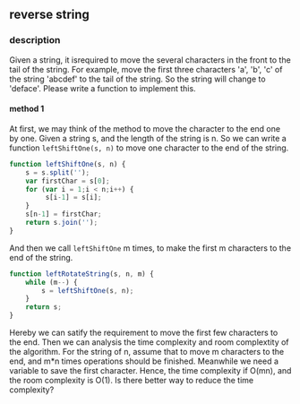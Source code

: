 ## reverse string

### description

Given a string, it isrequired to move the several characters in the front to the tail of the string. For example, move the first three characters 'a', 'b', 'c' of the string 'abcdef' to the tail of the string. So the string will change to 'deface'. Please write a function to implement this.

#### method 1

At first, we may think of the method to move the character to the end one by one.  Given a string s, and the length of the string is n. So we can write a function `leftShiftOne(s, n)` to move one character to the end of the string.

```javascript
function leftShiftOne(s, n) {
    s = s.split('');
    var firstChar = s[0];
    for (var i = 1;i < n;i++) {
         s[i-1] = s[i];
    }
    s[n-1] = firstChar;
    return s.join('');
}
```

And then we call `leftShiftOne` m times, to make the first m characters to the end of the string.

```javascript
function leftRotateString(s, n, m) {
	while (m--) {
		s = leftShiftOne(s, n);
	}
	return s;
}
```

Hereby we can satify the requirement to move the first few characters to the end. Then we can analysis the time complexity and room complextity of the algorithm. For the string of n,  assume that to move m characters to the end, and m*n times operations should be finished. Meanwhile we need a variable to save the first character. Hence, the time complexity if O(mn), and the room complexity is O(1). Is there better way to reduce the time complexity?